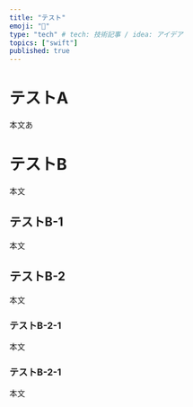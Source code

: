 ```yaml
---
title: "テスト"
emoji: "📑"
type: "tech" # tech: 技術記事 / idea: アイデア
topics: ["swift"]
published: true
---
```


# テストA

本文あ

# テストB

本文

## テストB-1

本文

## テストB-2

本文

### テストB-2-1

本文

### テストB-2-1

本文